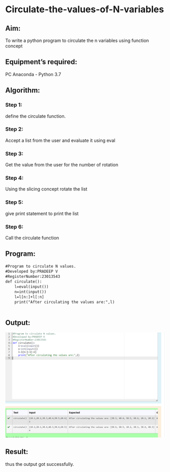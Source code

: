 # Circulate-the-values-of-N-variables
## Aim:
To write a python program to circulate the n variables using function concept
## Equipment’s required:
PC
Anaconda - Python 3.7
## Algorithm: 
### Step 1: 
define the circulate function.
### Step 2:
 Accept a list from the user and evaluate it using eval




### Step 3: 
Get the value from the user for the number of rotation
### Step 4: 
Using the slicing concept rotate the list

### Step 5: 
give print statement to print the list



### Step 6:
Call the circulate function





## Program:
```
#Program to circulate N values.
#Developed by:PRADEEP V
#RegisterNumber:23013543
def circulate():
    l=eval(input())
    n=int(input())
    l=l[n:]+l[:n]
    print("After circulating the values are:",l)


```

## Output:
![Alt text](<py 3.png>)

## Result:
thus the output got successfully.
